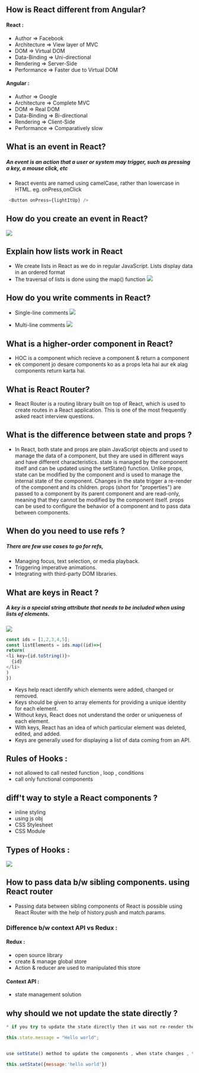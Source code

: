 ## How is React different from Angular?
#### React :
- Author => Facebook
- Architecture => View layer of MVC
- DOM => Virtual DOM
- Data-Binding => Uni-directional
- Rendering => Server-Side
- Performance => Faster due to Virtual DOM

#### Angular :
- Author => Google
- Architecture => Complete MVC
- DOM => Real DOM
- Data-Binding => Bi-directional
- Rendering => Client-Side
- Performance => Comparatively slow

## What is an event in React?
##### An event is an action that a user or system may trigger, such as pressing a key, a mouse click, etc
- React events are named using camelCase, rather than lowercase in HTML. eg. onPress,onClick
```js
 <Button onPress={lightItUp} />
```

## How do you create an event in React?
![](https://www.simplilearn.com/ice9/free_resources_article_thumb/question-9.JPG)

##  Explain how lists work in React
- We create lists in React as we do in regular JavaScript. Lists display data in an ordered format
- The traversal of lists is done using the map() function
![](https://www.simplilearn.com/ice9/free_resources_article_thumb/const.JPG)


## How do you write comments in React?
- Single-line comments
![](https://www.simplilearn.com/ice9/free_resources_article_thumb/return.JPG)

- Multi-line comments
![](https://www.simplilearn.com/ice9/free_resources_article_thumb/multi-line.JPG)

## What is a higher-order component in React?
- HOC is a component which recieve a component & return a component
- ek component jo desare components ko as a props leta hai aur ek alag components return karta hai.

## What is React Router?
- React Router is a routing library built on top of React, which is used to create routes in a React application. This is one of the most frequently asked react interview questions.

## What is the difference between state and props ?
- In React, both state and props are plain JavaScript objects and used to manage the data of a component, but they are used in different ways and have different characteristics. state is managed by the component itself and can be updated using the setState() function. Unlike props, state can be modified by the component and is used to manage the internal state of the component. Changes in the state trigger a re-render of the component and its children. props (short for "properties") are passed to a component by its parent component and are read-only, meaning that they cannot be modified by the component itself. props can be used to configure the behavior of a component and to pass data between components.

## When do you need to use refs ?
##### There are few use cases to go for refs,
- Managing focus, text selection, or media playback.
- Triggering imperative animations.
- Integrating with third-party DOM libraries.

## What are keys in React ?
##### A key is a special string attribute that needs to be included when using lists of elements.
![](https://d3n0h9tb65y8q.cloudfront.net/public_assets/assets/000/002/336/original/What_are_keys_in_React.png?1640091613)
```js
const ids = [1,2,3,4,5];
const listElements = ids.map((id)=>{
return(
<li key={id.toString()}>
  {id}
</li>
)
})
```
- Keys help react identify which elements were added, changed or removed.
- Keys should be given to array elements for providing a unique identity for each element.
- Without keys, React does not understand the order or uniqueness of each element.
- With keys, React has an idea of which particular element was deleted, edited, and added.
- Keys are generally used for displaying a list of data coming from an API.

## Rules of Hooks :
- not allowed to call nested function , loop , conditions
- call only functional components

## diff't way to style a React components ? 
- inline styling
- using js obj
- CSS Stylesheet
- CSS Module

## Types of Hooks :
![](https://d3n0h9tb65y8q.cloudfront.net/public_assets/assets/000/002/331/original/types_of_Hooks_in_React.png?1640091273)

## How to pass data b/w sibling components. using React router 
- Passing data between sibling components of React is possible using React Router with the help of history.push and match.params.

### Difference b/w context API vs Redux :
#### Redux :
- open source library
- create & manage global store 
- Action & reducer are used to manipulated this store 
#### Context API :
- state management solution

## why should we not update the state directly ?
```js
* if you try to update the state directly then it was not re-render the components

this.state.message = "Hello world";


use setState() method to update the components , when state changes , the components responds by re-rendering

this.setState({message:'hello world'})

```